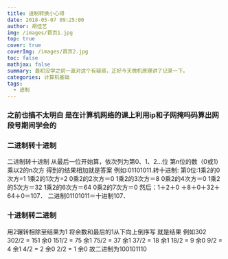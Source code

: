 ```yaml
---
title: 进制转换小心得
date: 2018-05-07 09:25:00
author: 胡佳艺
img: /images/首页1.jpg
top: true
cover: true
coverImg: /images/首页2.jpg
toc: false
mathjax: false
summary: 最初没学之前一直对这个有疑惑，正好今天微机原理讲了记录一下。
categories: 计算机基础
tags:
  - 进制
---
```


<h3>之前也搞不太明白 是在计算机网络的课上利用ip和子网掩吗码算出网段号期间学会的</h3>
<h3>二进制转十进制</h3>
	二进制转十进制  
从最后一位开始算，依次列为第0、1、2...位  
第n位的数（0或1）乘以2的n次方  
得到的结果相加就是答案  
例如:01101011.转十进制:  
第0位:1乘2的0次方=1  
1乘2的1次方=2  
0乘2的2次方＝0  
1乘2的3次方＝8  
0乘2的4次方＝0  
1乘2的5次方＝32  
1乘2的6次方＝64  
0乘2的7次方＝0  
然后：1＋2＋0  
＋8＋0＋32＋64＋0＝107．  
二进制01101011＝十进制107．
<h3>十进制转二进制</h3>
用2辗转相除至结果为1  
将余数和最后的1从下向上倒序写 就是结果  
例如302  
302/2 = 151 余0  
151/2 = 75 余1  
75/2 = 37 余1  
37/2 = 18 余1  
18/2 = 9 余0  
9/2 = 4 余1  
4/2 = 2 余0  
2/2 = 1 余0  
故二进制为100101110